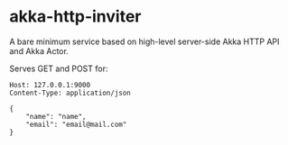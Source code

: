 # akka-http-inviter

A bare minimum service based on high-level server-side Akka HTTP API and Akka Actor.

Serves GET and POST for:

```POST /invitation HTTP/1.1
Host: 127.0.0.1:9000
Content-Type: application/json

{
	"name": "name",
	"email": "email@mail.com"
}
```